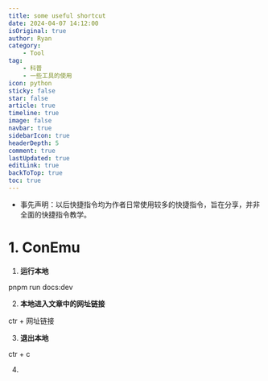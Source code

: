 ```yaml
---
title: some useful shortcut
date: 2024-04-07 14:12:00
isOriginal: true
author: Ryan
category:
    - Tool
tag:
    - 科普
    - 一些工具的使用
icon: python
sticky: false
star: false
article: true
timeline: true
image: false
navbar: true
sidebarIcon: true
headerDepth: 5
comment: true
lastUpdated: true
editLink: true
backToTop: true
toc: true
---
```


- 事先声明：以后快捷指令均为作者日常使用较多的快捷指令，旨在分享，并非全面的快捷指令教学。



# 1. ConEmu

1. **运行本地**

pnpm run docs:dev

2. **本地进入文章中的网址链接**

ctr + 网址链接

3. **退出本地**

ctr + c

4. 
